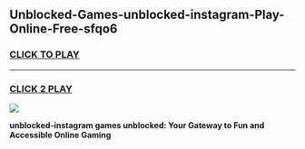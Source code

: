 
## Unblocked-Games-unblocked-instagram-Play-Online-Free-sfqo6
<h3>
<a href="https://premium76.site?title=unblocked-instagram&ref=26A">CLICK TO PLAY</a></h3>
<hr>

<h3>
<a href="https://premium76.site?title=unblocked-instagram&ref=26A">CLICK 2 PLAY</a>
  
</h3>

<a href="https://premium76.site?title=unblocked-instagram&ref=26A"><img src="https://clearcache.store/games.png"></a>


**unblocked-instagram games unblocked: Your Gateway to Fun and Accessible Online Gaming**
